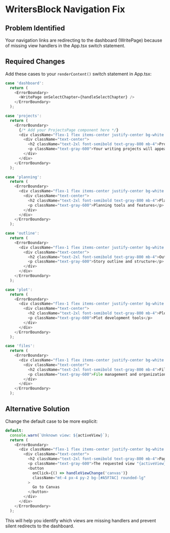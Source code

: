 # WritersBlock Navigation Fix

## Problem Identified
Your navigation links are redirecting to the dashboard (WritePage) because of missing view handlers in the App.tsx switch statement.

## Required Changes

Add these cases to your `renderContent()` switch statement in App.tsx:

```typescript
case 'dashboard':
  return (
    <ErrorBoundary>
      <WritePage onSelectChapter={handleSelectChapter} />
    </ErrorBoundary>
  );

case 'projects':
  return (
    <ErrorBoundary>
      {/* Add your ProjectsPage component here */}
      <div className="flex-1 flex items-center justify-center bg-white rounded-t-[17px]">
        <div className="text-center">
          <h2 className="text-2xl font-semibold text-gray-800 mb-4">Projects</h2>
          <p className="text-gray-600">Your writing projects will appear here</p>
        </div>
      </div>
    </ErrorBoundary>
  );

case 'planning':
  return (
    <ErrorBoundary>
      <div className="flex-1 flex items-center justify-center bg-white rounded-t-[17px]">
        <div className="text-center">
          <h2 className="text-2xl font-semibold text-gray-800 mb-4">Planning</h2>
          <p className="text-gray-600">Planning tools and features</p>
        </div>
      </div>
    </ErrorBoundary>
  );

case 'outline':
  return (
    <ErrorBoundary>
      <div className="flex-1 flex items-center justify-center bg-white rounded-t-[17px]">
        <div className="text-center">
          <h2 className="text-2xl font-semibold text-gray-800 mb-4">Outline</h2>
          <p className="text-gray-600">Story outline and structure</p>
        </div>
      </div>
    </ErrorBoundary>
  );

case 'plot':
  return (
    <ErrorBoundary>
      <div className="flex-1 flex items-center justify-center bg-white rounded-t-[17px]">
        <div className="text-center">
          <h2 className="text-2xl font-semibold text-gray-800 mb-4">Plot Development</h2>
          <p className="text-gray-600">Plot development tools</p>
        </div>
      </div>
    </ErrorBoundary>
  );

case 'files':
  return (
    <ErrorBoundary>
      <div className="flex-1 flex items-center justify-center bg-white rounded-t-[17px]">
        <div className="text-center">
          <h2 className="text-2xl font-semibold text-gray-800 mb-4">Files</h2>
          <p className="text-gray-600">File management and organization</p>
        </div>
      </div>
    </ErrorBoundary>
  );
```

## Alternative Solution

Change the default case to be more explicit:

```typescript
default:
  console.warn(`Unknown view: ${activeView}`);
  return (
    <ErrorBoundary>
      <div className="flex-1 flex items-center justify-center bg-white rounded-t-[17px]">
        <div className="text-center">
          <h2 className="text-2xl font-semibold text-gray-800 mb-4">Page Not Found</h2>
          <p className="text-gray-600">The requested view "{activeView}" was not found.</p>
          <button 
            onClick={() => handleViewChange('canvas')} 
            className="mt-4 px-4 py-2 bg-[#A5F7AC] rounded-lg"
          >
            Go to Canvas
          </button>
        </div>
      </div>
    </ErrorBoundary>
  );
```

This will help you identify which views are missing handlers and prevent silent redirects to the dashboard.
